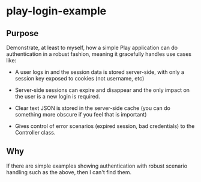 # play-login-example

## Purpose

Demonstrate, at least to myself, how a simple Play application can do authentication
in a robust fashion, meaning it gracefully handles use cases like:

 * A user logs in and the session data is stored server-side, with only a session
   key exposed to cookies (not username, etc)

 * Server-side sessions can expire and disappear and the only impact on the user is
   a new login is required.

 * Clear text JSON is stored in the server-side cache (you can do something more 
   obscure if you feel that is important)

 * Gives control of error scenarios (expired session, bad credentials) to the 
   Controller class.


## Why

If there are simple examples showing authentication with robust scenario handling such
as the above, then I can't find them.

